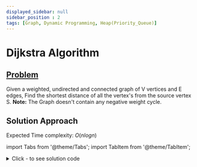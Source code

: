 ```yaml
---
displayed_sidebar: null
sidebar_position : 2
tags: [Graph, Dynamic Programming, Heap(Priority_Queue)]
---
```


# Dijkstra Algorithm

## [Problem](https://practice.geeksforgeeks.org/problems/implementing-dijkstra-set-1-adjacency-matrix/1)

Given a weighted, undirected and connected graph of V vertices and E edges, Find the shortest distance of all the vertex's from the source vertex S.
<strong>Note:</strong> The Graph doesn't contain any negative weight cycle.

## Solution Approach

Expected Time complexity: $O(nlogn)$

import Tabs from '@theme/Tabs';
import TabItem from '@theme/TabItem';

<details><summary>Click - to see solution code</summary>

<Tabs>
<TabItem value="cpp" label="C++">

```cpp
class Solution {
   public:
    vector<int> vis;
    priority_queue<pair<int, int>, vector<pair<int, int>>,
                   greater<pair<int, int>>>
        q;
    vector<int> wt;
    void dfs(int cur, int par, vector<vector<int>> adj[], int wth) {
        if (vis[cur]) return;
        wt[cur] = wth;
        vis[cur] = 1;
        for (auto i : adj[cur]) {
            if (i[0] != par) {
                q.push({wt[cur] + i[1], i[0]});
            }
        }

        while (!q.empty()) {
            pair<int, int> p = q.top();
            q.pop();
            dfs(p.second, cur, adj, p.first);
        }
    }

    vector<int> dijkstra(int V, vector<vector<int>> adj[], int S) {
        vis.resize(V);
        wt.resize(V, INT_MAX);
        dfs(S, -1, adj, 0);
        return wt;
    }
};

```
</TabItem>
</Tabs>

</details>
